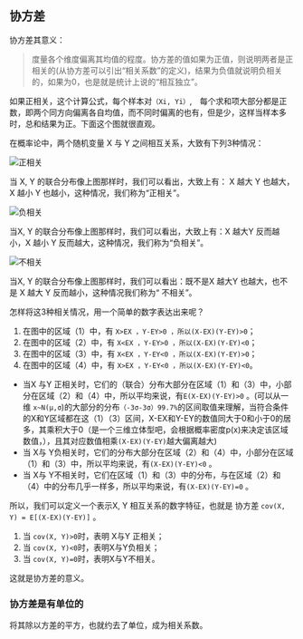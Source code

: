 

## 协方差

协方差其意义：
>度量各个维度偏离其均值的程度。协方差的值如果为正值，则说明两者是正相关的(从协方差可以引出“相关系数”的定义)，结果为负值就说明负相关的，如果为0，也是就是统计上说的“相互独立”。



如果正相关，这个计算公式，每个样本对`（Xi, Yi）`,　每个求和项大部分都是正数，即两个同方向偏离各自均值，而不同时偏离的也有，但是少，这样当样本多时，总和结果为正。下面这个图就很直观。

在概率论中，两个随机变量 X 与 Y 之间相互关系，大致有下列3种情况：

![正相关](http://img.uwayfly.com/article_mike_20201114143142_2324947aeab5.png)

当 X, Y 的联合分布像上图那样时，我们可以看出，大致上有： X 越大  Y 也越大， X 越小  Y 也越小，这种情况，我们称为“正相关”。

![负相关](http://img.uwayfly.com/article_mike_20201114143232_764665e4423f.png)

当X, Y 的联合分布像上图那样时，我们可以看出，大致上有：X 越大Y 反而越小，X 越小 Y 反而越大，这种情况，我们称为“负相关”。

![不相关](http://img.uwayfly.com/article_mike_20201114143301_97f3674313a5.png)

当X, Y  的联合分布像上图那样时，我们可以看出：既不是X  越大Y 也越大，也不是 X 越大 Y 反而越小，这种情况我们称为“ 不相关”。

怎样将这3种相关情况，用一个简单的数字表达出来呢？

1. 在图中的区域（1）中，有 `X>EX ，Y-EY>0 ，所以(X-EX)(Y-EY)>0`；
2. 在图中的区域（2）中，有 `X<EX ，Y-EY>0 ，所以(X-EX)(Y-EY)<0`；
3. 在图中的区域（3）中，有 `X<EX ，Y-EY<0 ，所以(X-EX)(Y-EY)>0`；
4. 在图中的区域（4）中，有 `X>EX ，Y-EY<0 ，所以(X-EX)(Y-EY)<0`。

- 当X 与Y 正相关时，它们的（联合）分布大部分在区域（1）和（3）中，小部分在区域（2）和（4）中，所以平均来说，有`E(X-EX)(Y-EY)>0` 。(可以从一维 `x~N(μ,σ`)的大部分的分布`（-3σ-3σ）99.7%`的区间取值来理解，当符合条件的X和Y区域都在这（1）（3）区间，X-EX和Y-EY的数值同大于0和小于0的居多，其乘积大于0（是一个三维立体型吧，会根据概率密度p(x)来决定该区域数值，），且其对应数值相乘`(X-EX)(Y-EY)`越大偏离越大)
- 当 X与 Y负相关时，它们的分布大部分在区域（2）和（4）中，小部分在区域（1）和（3）中，所以平均来说，有`(X-EX)(Y-EY)<0` 。
- 当 X与 Y不相关时，它们在区域（1）和（3）中的分布，与在区域（2）和（4）中的分布几乎一样多，所以平均来说，有`(X-EX)(Y-EY)=0` 。

所以，我们可以定义一个表示X, Y 相互关系的数字特征，也就是 协方差
`cov(X, Y) = E[(X-EX)(Y-EY)]` 。

1. 当 `cov(X, Y)>0`时，表明 X与Y 正相关；
2. 当 `cov(X, Y)<0`时，表明X与Y负相关；
3. 当 `cov(X, Y)=0`时，表明X与Y不相关。

这就是协方差的意义。


### 协方差是有单位的

将其除以方差的平方，也就约去了单位，成为相关系数。

